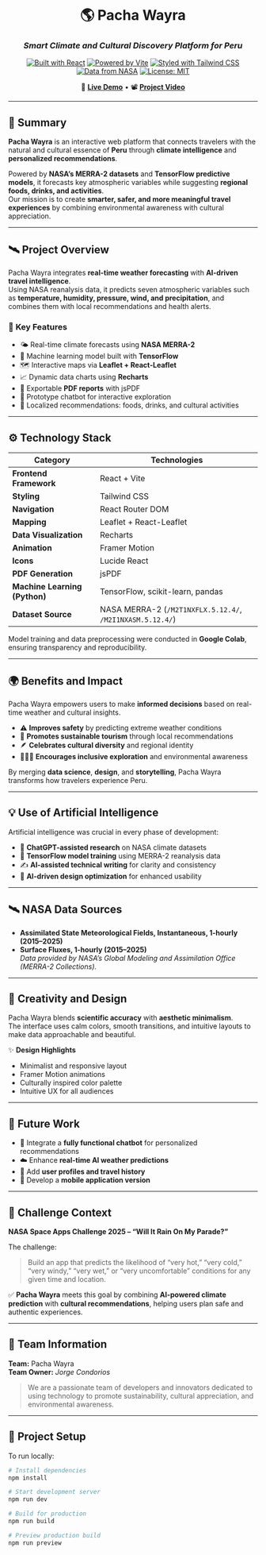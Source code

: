 <div align="center">

# 🌎 **Pacha Wayra**

### *Smart Climate and Cultural Discovery Platform for Peru*  
[![Built with React](https://img.shields.io/badge/Built%20with-React-61DAFB?logo=react&logoColor=white)](https://react.dev/)
[![Powered by Vite](https://img.shields.io/badge/Powered%20by-Vite-646CFF?logo=vite&logoColor=white)](https://vitejs.dev/)
[![Styled with Tailwind CSS](https://img.shields.io/badge/Styled%20with-Tailwind_CSS-38B2AC?logo=tailwindcss&logoColor=white)](https://tailwindcss.com/)
[![Data from NASA](https://img.shields.io/badge/Data%20Source-NASA-blue?logo=nasa&logoColor=white)](https://gmao.gsfc.nasa.gov/reanalysis/MERRA-2/)
[![License: MIT](https://img.shields.io/badge/License-MIT-yellow.svg)](LICENSE)

🎥 [**Live Demo**](https://pacha-wayra-ed2z.vercel.app/) • 📽️ [**Project Video**](https://www.youtube.com/watch?v=M9yXFX6RfbI)

</div>

---

## 🧭 **Summary**

**Pacha Wayra** is an interactive web platform that connects travelers with the natural and cultural essence of **Peru** through **climate intelligence** and **personalized recommendations**.  

Powered by **NASA’s MERRA-2 datasets** and **TensorFlow predictive models**, it forecasts key atmospheric variables while suggesting **regional foods, drinks, and activities**.  
Our mission is to create **smarter, safer, and more meaningful travel experiences** by combining environmental awareness with cultural appreciation.

---

## 🛰️ **Project Overview**

Pacha Wayra integrates **real-time weather forecasting** with **AI-driven travel intelligence**.  
Using NASA reanalysis data, it predicts seven atmospheric variables such as **temperature, humidity, pressure, wind, and precipitation**, and combines them with local recommendations and health alerts.

### 🌟 **Key Features**

- 🌤️ Real-time climate forecasts using **NASA MERRA-2**
- 🧠 Machine learning model built with **TensorFlow**
- 🗺️ Interactive maps via **Leaflet + React-Leaflet**
- 📈 Dynamic data charts using **Recharts**
- 📄 Exportable **PDF reports** with jsPDF
- 💬 Prototype chatbot for interactive exploration
- 🍲 Localized recommendations: foods, drinks, and cultural activities

---

## ⚙️ **Technology Stack**

| Category | Technologies |
|-----------|---------------|
| **Frontend Framework** | React + Vite |
| **Styling** | Tailwind CSS |
| **Navigation** | React Router DOM |
| **Mapping** | Leaflet + React-Leaflet |
| **Data Visualization** | Recharts |
| **Animation** | Framer Motion |
| **Icons** | Lucide React |
| **PDF Generation** | jsPDF |
| **Machine Learning (Python)** | TensorFlow, scikit-learn, pandas |
| **Dataset Source** | NASA MERRA-2 (`/M2T1NXFLX.5.12.4/`, `/M2I1NXASM.5.12.4/`) |

Model training and data preprocessing were conducted in **Google Colab**, ensuring transparency and reproducibility.

---

## 🌍 **Benefits and Impact**

Pacha Wayra empowers users to make **informed decisions** based on real-time weather and cultural insights.  

- ⚠️ **Improves safety** by predicting extreme weather conditions  
- 🧭 **Promotes sustainable tourism** through local recommendations  
- 🪶 **Celebrates cultural diversity** and regional identity  
- 🧑‍🤝‍🧑 **Encourages inclusive exploration** and environmental awareness  

By merging **data science**, **design**, and **storytelling**, Pacha Wayra transforms how travelers experience Peru.

---

## 💡 **Use of Artificial Intelligence**

Artificial intelligence was crucial in every phase of development:

- 🤖 **ChatGPT-assisted research** on NASA climate datasets  
- 🧠 **TensorFlow model training** using MERRA-2 reanalysis data  
- ✍️ **AI-assisted technical writing** for clarity and consistency  
- 🎨 **AI-driven design optimization** for enhanced usability  

---

## 🛰️ **NASA Data Sources**

- **Assimilated State Meteorological Fields, Instantaneous, 1-hourly (2015–2025)**  
- **Surface Fluxes, 1-hourly (2015–2025)**  
  *Data provided by NASA’s Global Modeling and Assimilation Office (MERRA-2 Collections).*

---

## 🎨 **Creativity and Design**

Pacha Wayra blends **scientific accuracy** with **aesthetic minimalism**.  
The interface uses calm colors, smooth transitions, and intuitive layouts to make data approachable and beautiful.

✨ **Design Highlights**
- Minimalist and responsive layout  
- Framer Motion animations  
- Culturally inspired color palette  
- Intuitive UX for all audiences  

---

## 🔮 **Future Work**

- 💬 Integrate a **fully functional chatbot** for personalized recommendations  
- ☁️ Enhance **real-time AI weather predictions**  
- 👤 Add **user profiles and travel history**  
- 📱 Develop a **mobile application version**  

---

## 🧠 **Challenge Context**

**NASA Space Apps Challenge 2025 – “Will It Rain On My Parade?”**  

The challenge:  
> Build an app that predicts the likelihood of “very hot,” “very cold,” “very windy,” “very wet,” or “very uncomfortable” conditions for any given time and location.

✅ **Pacha Wayra** meets this goal by combining **AI-powered climate prediction** with **cultural recommendations**, helping users plan safe and authentic experiences.

---

## 👥 **Team Information**

**Team:** Pacha Wayra  
**Team Owner:** *Jorge Condorios*  

> We are a passionate team of developers and innovators dedicated to using technology to promote sustainability, cultural appreciation, and environmental awareness.

---

## 🧩 **Project Setup**

To run locally:

```bash
# Install dependencies
npm install

# Start development server
npm run dev

# Build for production
npm run build

# Preview production build
npm run preview
